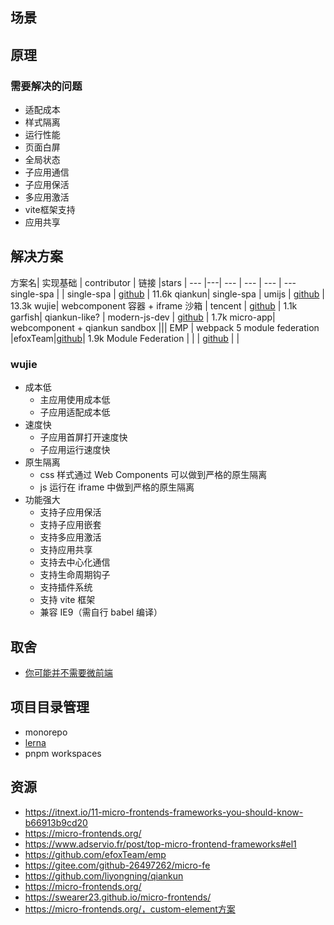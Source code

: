 ## 场景
## 原理
### 需要解决的问题
- 适配成本
- 样式隔离
- 运行性能
- 页面白屏
- 全局状态
- 子应用通信
- 子应用保活
- 多应用激活
- vite框架支持
- 应用共享

## 解决方案

方案名| 实现基础 | contributor | 链接 |stars |
--- |---| --- | --- | --- | ---
single-spa |  | single-spa  | [github](https://github.com/single-spa/single-spa) | 11.6k
qiankun| single-spa | umijs | [github](https://github.com/umijs/qiankun) | 13.3k
wujie| webcomponent 容器 + iframe 沙箱 | tencent | [github](https://github.com/Tencent/wujie)  | 1.1k
garfish| qiankun-like? | modern-js-dev | [github](https://github.com/modern-js-dev/garfish)  | 1.7k
micro-app| webcomponent + qiankun sandbox |||
EMP | webpack 5 module federation |efoxTeam|[github](https://github.com/efoxTeam/emp)| 1.9k
Module Federation | | | [github](https://github.com/module-federation) | |


### wujie

- 成本低
    - 主应用使用成本低
    - 子应用适配成本低
- 速度快
    - 子应用首屏打开速度快
    - 子应用运行速度快
- 原生隔离
    - css 样式通过 Web Components 可以做到严格的原生隔离
    - js 运行在 iframe 中做到严格的原生隔离
- 功能强大
    - 支持子应用保活
    - 支持子应用嵌套
    - 支持多应用激活
    - 支持应用共享
    - 支持去中心化通信
    - 支持生命周期钩子
    - 支持插件系统
    - 支持 vite 框架
    - 兼容 IE9（需自行 babel 编译）

## 取舍
- [你可能并不需要微前端](https://zhuanlan.zhihu.com/p/391248835)
## 项目目录管理
- monorepo
- [lerna](../engineering/lerna/README.md)
- pnpm workspaces
## 资源
- https://itnext.io/11-micro-frontends-frameworks-you-should-know-b66913b9cd20
- https://micro-frontends.org/
- https://www.adservio.fr/post/top-micro-frontend-frameworks#el1
- https://github.com/efoxTeam/emp
- https://gitee.com/github-26497262/micro-fe
- https://github.com/liyongning/qiankun
- https://micro-frontends.org/
- https://swearer23.github.io/micro-frontends/
- https://micro-frontends.org/，custom-element方案